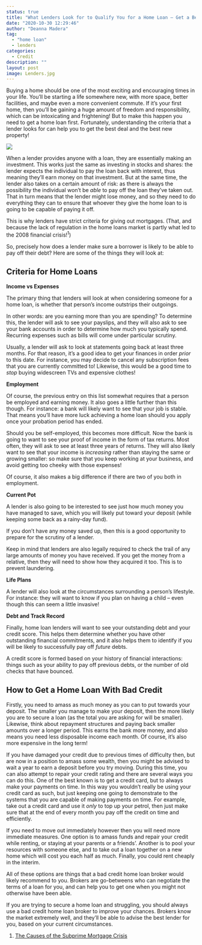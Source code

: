 ```yaml
---
status: true
title: "What Lenders Look for to Qualify You for a Home Loan – Get a Better Loan with These Tips!"
date: "2020-10-30 12:29:46"
author: "Deanna Madera"
tag:
  - "home loan"
  - lenders
categories:
  - Credit
description: ""
layout: post
image: Lenders.jpg
---
```


Buying a home should be one of the most exciting and encouraging times in your life. You’ll be starting a life somewhere new, with more space, better facilities, and maybe even a more convenient commute. If it’s your first home, then you’ll be gaining a huge amount of freedom and responsibility, which can be intoxicating and frightening! But to make this happen you need to get a home loan first. Fortunately, understanding the criteria that a lender looks for can help you to get the best deal and the best new property!

![](/posts/Lenders.jpg)

When a lender provides anyone with a loan, they are essentially making an investment. This works just the same as investing in stocks and shares: the lender expects the individual to pay the loan back with interest, thus meaning they’ll earn money on that investment. But at the same time, the lender also takes on a certain amount of risk: as there is always the possibility the individual won’t be _able_ to pay off the loan they’ve taken out. That in turn means that the lender might lose money, and so they need to do everything they can to ensure that whoever they give the home loan to is going to be capable of paying it off.

This is why lenders have strict criteria for giving out mortgages. (That, and because the lack of regulation in the home loans market is partly what led to the 2008 financial crisis!<sup>1</sup>)

So, precisely how does a lender make sure a borrower is likely to be able to pay off their debt? Here are some of the things they will look at:

## Criteria for Home Loans

**Income vs Expenses**

The primary thing that lenders will look at when considering someone for a home loan, is whether that person’s income outstrips their outgoings.

In other words: are you earning more than you are spending? To determine this, the lender will ask to see your payslips, and they will also ask to see your bank accounts in order to determine how much you typically spend. Recurring expenses such as bills will come under particular scrutiny.

Usually, a lender will ask to look at statements going back at least three months. For that reason, it’s a good idea to get your finances in order _prior_ to this date. For instance, you may decide to cancel any subscription fees that you are currently committed to! Likewise, this would be a good time to _stop_ buying widescreen TVs and expensive clothes!

**Employment**

Of course, the previous entry on this list somewhat requires that a person be employed and earning money. It also goes a little further than this though. For instance: a bank will likely want to see that your job is stable. That means you’ll have more luck achieving a home loan should you apply once your probation period has ended.

Should you be self-employed, this becomes more difficult. Now the bank is going to want to see your proof of income in the form of tax returns. Most often, they will ask to see at least three years of returns. They will also likely want to see that your income is _increasing_ rather than staying the same or growing smaller: so make sure that you keep working at your business, and avoid getting too cheeky with those expenses!

Of course, it also makes a big difference if there are two of you both in employment.

**Current Pot**

A lender is also going to be interested to see just how much money you have managed to save, which you will likely put toward your deposit (while keeping some back as a rainy-day fund).

If you don’t have any money saved up, then this is a good opportunity to prepare for the scrutiny of a lender.

Keep in mind that lenders are also legally required to check the trail of any large amounts of money you have received. If you get the money from a relative, then they will need to show how they acquired it too. This is to prevent laundering.

**Life Plans**

A lender will also look at the circumstances surrounding a person’s lifestyle. For instance: they will want to know if you plan on having a child – even though this can seem a little invasive!

**Debt and Track Record**

Finally, home loan lenders will want to see your outstanding debt and your credit score. This helps them determine whether you have other outstanding financial commitments, and it also helps them to identify if you will be likely to successfully pay off _future_ debts.

A credit score is formed based on your history of financial interactions: things such as your ability to pay off previous debts, or the number of old checks that have bounced.

## How to Get a Home Loan With Bad Credit

Firstly, you need to amass as much money as you can to put towards your deposit. The smaller you manage to make your deposit, then the more likely you are to secure a loan (as the total you are asking for will be smaller). Likewise, think about repayment structures and paying back smaller amounts over a longer period. This earns the bank more money, and also means you need less disposable income each month. Of course, it’s also more expensive in the long term!

If you have damaged your credit due to previous times of difficulty then, but are now in a position to amass some wealth, then you might be advised to wait a year to earn a deposit before you try moving. During this time, you can also attempt to repair your credit rating and there are several ways you can do this. One of the best known is to get a credit card, but to always make your payments on time. In this way you wouldn’t really be using your credit card as such, but just keeping one going to demonstrate to the systems that you are capable of making payments on time. For example, take out a credit card and use it _only_ to top up your petrol, then just make sure that at the end of every month you pay off the credit on time and efficiently.

If you need to move out immediately however then you will need more immediate measures. One option is to amass funds and repair your credit while renting, or staying at your parents or a friends’. Another is to pool your resources with someone else, and to take out a loan together on a new home which will cost you each half as much. Finally, you could rent cheaply in the interim.

All of these options are things that a bad credit home loan broker would likely recommend to you. Brokers are go-betweens who can negotiate the terms of a loan for you, and can help you to get one when you might not otherwise have been able.

If you are trying to secure a home loan and struggling, you should always use a bad credit home loan broker to improve your chances. Brokers know the market extremely well, and they’ll be able to advise the best lender for you, based on your current circumstances.

1. [The Causes of the Subprime Mortgage Crisis](https://www.thebalance.com/what-caused-the-subprime-mortgage-crisis-3305696)
